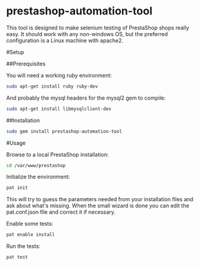 prestashop-automation-tool
==========================

This tool is designed to make selenium testing of PrestaShop shops really easy. It should work with any non-windows OS, but the preferred configuration is a Linux machine with apache2.

#Setup

##Prerequisites

You will need a working ruby environment:
```bash
sudo apt-get install ruby ruby-dev
```

And probably the mysql headers for the mysql2 gem to compile:
```bash
sudo apt-get install libmysqlclient-dev
```

##Installation

```bash
sudo gem install prestashop-automation-tool
```

#Usage

Browse to a local PrestaShop installation:
```bash
cd /var/www/prestashop
```

Initialize the environment:
```bash
pat init
```

This will try to guess the parameters needed from your installation files and ask about what's missing. When the small wizard is done you can edit the pat.conf.json file and correct it if necessary.

Enable some tests:
```bash
pat enable install
```

Run the tests:
```bash
pat test
```
